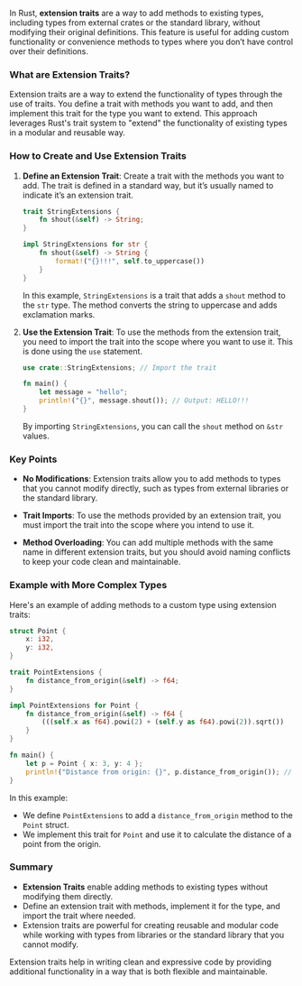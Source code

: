 In Rust, **extension traits** are a way to add methods to existing types, including types from external crates or the standard library, without modifying their original definitions. This feature is useful for adding custom functionality or convenience methods to types where you don’t have control over their definitions.

### What are Extension Traits?

Extension traits are a way to extend the functionality of types through the use of traits. You define a trait with methods you want to add, and then implement this trait for the type you want to extend. This approach leverages Rust's trait system to "extend" the functionality of existing types in a modular and reusable way.

### How to Create and Use Extension Traits

1. **Define an Extension Trait**:
   Create a trait with the methods you want to add. The trait is defined in a standard way, but it’s usually named to indicate it’s an extension trait.

   ```rust
   trait StringExtensions {
       fn shout(&self) -> String;
   }

   impl StringExtensions for str {
       fn shout(&self) -> String {
           format!("{}!!!", self.to_uppercase())
       }
   }
   ```

   In this example, `StringExtensions` is a trait that adds a `shout` method to the `str` type. The method converts the string to uppercase and adds exclamation marks.

2. **Use the Extension Trait**:
   To use the methods from the extension trait, you need to import the trait into the scope where you want to use it. This is done using the `use` statement.

   ```rust
   use crate::StringExtensions; // Import the trait

   fn main() {
       let message = "hello";
       println!("{}", message.shout()); // Output: HELLO!!!
   }
   ```

   By importing `StringExtensions`, you can call the `shout` method on `&str` values.

### Key Points

- **No Modifications**: Extension traits allow you to add methods to types that you cannot modify directly, such as types from external libraries or the standard library.
  
- **Trait Imports**: To use the methods provided by an extension trait, you must import the trait into the scope where you intend to use it.

- **Method Overloading**: You can add multiple methods with the same name in different extension traits, but you should avoid naming conflicts to keep your code clean and maintainable.

### Example with More Complex Types

Here's an example of adding methods to a custom type using extension traits:

```rust
struct Point {
    x: i32,
    y: i32,
}

trait PointExtensions {
    fn distance_from_origin(&self) -> f64;
}

impl PointExtensions for Point {
    fn distance_from_origin(&self) -> f64 {
        (((self.x as f64).powi(2) + (self.y as f64).powi(2)).sqrt())
    }
}

fn main() {
    let p = Point { x: 3, y: 4 };
    println!("Distance from origin: {}", p.distance_from_origin()); // Output: Distance from origin: 5
}
```

In this example:
- We define `PointExtensions` to add a `distance_from_origin` method to the `Point` struct.
- We implement this trait for `Point` and use it to calculate the distance of a point from the origin.

### Summary

- **Extension Traits** enable adding methods to existing types without modifying them directly.
- Define an extension trait with methods, implement it for the type, and import the trait where needed.
- Extension traits are powerful for creating reusable and modular code while working with types from libraries or the standard library that you cannot modify.

Extension traits help in writing clean and expressive code by providing additional functionality in a way that is both flexible and maintainable.